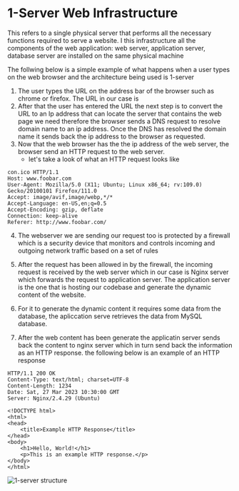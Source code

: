 # 1-Server Web Infrastructure
This refers to a single physical server that performs all the necessary functions required to serve a website. I this infrastructure all the components of the web application: web server, application server, database server are installed on the same physical machine

The follwing below is a simple example of what happens when a user types [](www.foobar.com) on the web browser and the architecture being used is 1-server

1. The user types the URL on the address bar of the browser such as chrome or firefox. The URL in our case is [](www.foobar.com)
2. After that the user has entered the URL the next step is to convert the URL to an Ip address that can locate the server that contains the web page we need
therefore the browser sends a DNS request to resolve [](www.foobar.com) domain name to an ip address. Once the DNS has resolved the domain name it sends back the ip address to the browser as requested.
3. Now that the web browser has the the ip address of the web server, the browser send an HTTP request to the web server.
	- let's take a look of what an HTTP request looks like

```
con.ico HTTP/1.1
Host: www.foobar.com
User-Agent: Mozilla/5.0 (X11; Ubuntu; Linux x86_64; rv:109.0) Gecko/20100101 Firefox/111.0
Accept: image/avif,image/webp,*/*
Accept-Language: en-US,en;q=0.5
Accept-Encoding: gzip, deflate
Connection: keep-alive
Referer: http://www.foobar.com/
```

4. The webserver we are sending our request too is protected by a firewall which is a security device that monitors and controls incoming and outgoing network traffic based on a set of rules

5. After the request has been allowed in by the firewall, the incoming request is received by the web server which in our case is Nginx server which forwards the request to application server. The application server is the one that is hosting our codebase and generate the dynamic content of the website.

6. For it to generate the dynamic content it requires some data from the database, the apliccation serve retrieves the data from MySQL database.

7. After the web content has been generate the applicatin server sends back the content to nginx server which in turn send back the information as an HTTP response. the following below is an example of an HTTP response

```
HTTP/1.1 200 OK
Content-Type: text/html; charset=UTF-8
Content-Length: 1234
Date: Sat, 27 Mar 2023 10:30:00 GMT
Server: Nginx/2.4.29 (Ubuntu)

<!DOCTYPE html>
<html>
<head>
	<title>Example HTTP Response</title>
</head>
<body>
	<h1>Hello, World!</h1>
	<p>This is an example HTTP response.</p>
</body>
</html>
```

![1-server structure](https://github.com/HassanMunene/alx-system_engineering-devops/blob/master/0x09-web_infrastructure_design/imgs/image.jpg)
